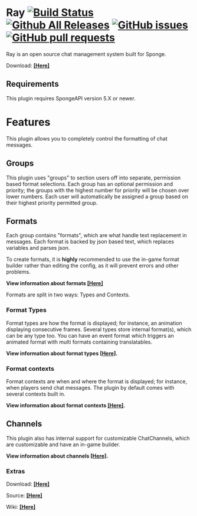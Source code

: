 # Ray  [![Build Status](https://travis-ci.org/Wundero/Ray.svg?branch=master)](https://travis-ci.org/Wundero/Ray) [![Github All Releases](https://img.shields.io/github/downloads/Wundero/Ray/total.svg)](https://github.com/Wundero/Ray/releases/latest) [![GitHub issues](https://img.shields.io/github/issues/Wundero/Ray.svg)](https://github.com/Wundero/Ray/issues) [![GitHub pull requests](https://img.shields.io/github/issues-pr/Wundero/Ray.svg)](https://github.com/Wundero/Ray/pulls)
Ray is an open source chat management system built for Sponge.

Download: [__[Here]__](https://github.com/Wundero/Ray/releases/latest)

## Requirements
This plugin requires SpongeAPI version 5.X or newer.
# Features
This plugin allows you to completely control the formatting of chat messages.
## Groups
This plugin uses "groups" to section users off into separate, permission based format selections. Each group has an optional permission and priority; the groups with the highest number for priority will be chosen over lower numbers. Each user will automatically be assigned a group based on their highest priority permitted group.
## Formats
Each group contains "formats", which are what handle text replacement in messages. Each format is backed by json based text, which replaces variables and parses json.

To create formats, it is __highly__ recommended to use the in-game format builder rather than editing the config, as it will prevent errors and other problems.

__View information about formats [[Here]](https://github.com/Wundero/Ray/wiki/Formats)__

Formats are split in two ways: Types and Contexts.
### Format Types
Format types are how the format is displayed; for instance, an animation displaying consecutive frames. Several types store internal format(s), which can be any type too. You can have an event format which triggers an animated format with multi formats containing translatables.

__View information about format types [[Here]](https://github.com/Wundero/Ray/wiki/Format-Types).__
### Format contexts
Format contexts are when and where the format is displayed; for instance, when players send chat messages. The plugin by default comes with several contexts built in.

__View information about format contexts [[Here]](https://github.com/Wundero/Ray/wiki/Format-contexts).__
## Channels
This plugin also has internal support for customizable ChatChannels, which are customizable and have an in-game builder.

__View information about channels [[Here]](https://github.com/Wundero/Ray/wiki/Channels).__

### Extras
Download: [__[Here]__](https://github.com/Wundero/Ray/releases)

Source: [__[Here]__](https://github.com/Wundero/Ray/)

Wiki: [__[Here]__](https://github.com/Wundero/Ray/wiki)
